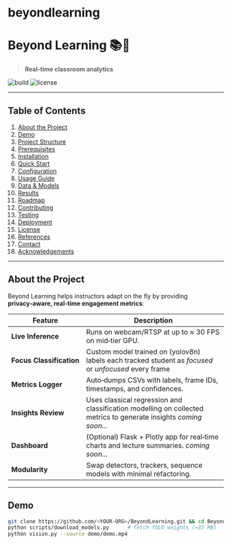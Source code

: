 # beyondlearning
# Beyond Learning 📚🧠
> **Real‑time classroom analytics**

![build](https://img.shields.io/badge/build-passing-brightgreen)
![license](https://img.shields.io/badge/license-MIT-blue)

---

## Table of Contents
1. [About the Project](#about-the-project)
2. [Demo](#demo)
3. [Project Structure](#project-structure)
4. [Prerequisites](#prerequisites)
5. [Installation](#installation)
6. [Quick Start](#quick-start)
7. [Configuration](#configuration)
8. [Usage Guide](#usage-guide)
9. [Data & Models](#data--models)
10. [Results](#results)
11. [Roadmap](#roadmap)
12. [Contributing](#contributing)
13. [Testing](#testing)
14. [Deployment](#deployment)
15. [License](#license)
16. [References](#references)
17. [Contact](#contact)
18. [Acknowledgements](#acknowledgements)

---

## About the Project
Beyond Learning helps instructors adapt on the fly by providing **privacy‑aware, real‑time engagement metrics**:

| Feature | Description |
| ------- | ----------- |
| **Live Inference** | Runs on webcam/RTSP at up to ≈ 30 FPS on mid‑tier GPU. |
| **Focus Classification** | Custom model trained on (yolov8n) labels each tracked student as *focused* or *unfocused* every frame |
| **Metrics Logger** | Auto‑dumps CSVs with labels, frame IDs, timestamps, and confidences. |
| **Insights Review** | Uses classical regression and classification modelling on collected metrics to generate insights *coming soon...*|
| **Dashboard** | (Optional) Flask + Plotly app for real‑time charts and lecture summaries. *coming soon...*|
| **Modularity** | Swap detectors, trackers, sequence models with minimal refactoring. |

---

## Demo
```bash
git clone https://github.com/<YOUR‑ORG>/BeyondLearning.git && cd BeyondLearning
python scripts/download_models.py      # fetch YOLO weights (≈35 MB)
python vision.py --source demo/demo.mp4

